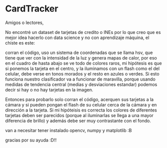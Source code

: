 # CardTracker

Amigos o lectores,

No encontré un dataset de tarjetas de credito o INEs por lo que creo que es mejor idea hacerlo con data science y no con aprendizaje máquina, el chiste es este:

corran el código, uso un sistema de coordenadas que se llama hsv, que tiene que ver con la intensidad de la luz y genera mapas de calor, por eso en el cuadro de hasta abajo se ve todo de colores raros, mi hipótesis es que si ponemos la tarjeta en el centro, y la iluminamos con un flash como el del celular, debe verse en tonos morados y el resto en azules o verdes. Si esto funciona nuestro clasificador va a funcionar de maravilla, porque usando medidas de tendencia central (medias y desviaciones estandar) podemos decir si hay o no hay tarjetas en la imagen.


Entonces para probarlo solo corran el código, acerquen sus tarjetas a la cámara y si pueden pongan el flash de su celular cerca de la cámara y en dirección a la tarjeta. Si mi hipóteisis es correcta los colores de diferentes tarjetas deben ser parecidos (porque al iluminarlas se llega a una mayor diferencia de brillo) y además debe ser muy contrastante con el fondo.


van a necesitar tener instalado opencv, numpy y matplotlib :B

gracias por su ayuda :D!!

